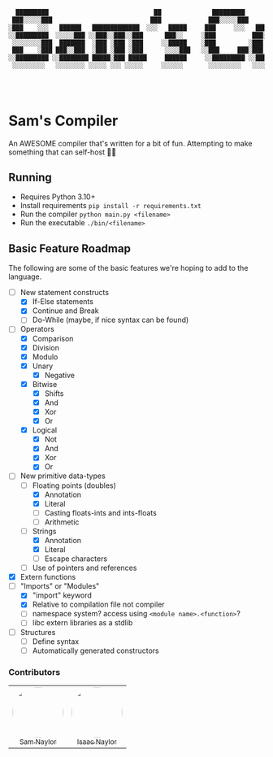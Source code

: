 ```bash
  █████████                             ██              █████████                                      ███  ████
 ███░░░░░███                           ███             ███░░░░░███                                    ░░░  ░░███
░███    ░░░   ██████   █████████████  ░░░   █████     ███     ░░░   ██████  █████████████   ████████  ████  ░███   ██████  ████████
░░█████████  ░░░░░███ ░░███░░███░░███      ███░░     ░███          ███░░███░░███░░███░░███ ░░███░░███░░███  ░███  ███░░███░░███░░███
 ░░░░░░░░███  ███████  ░███ ░███ ░███     ░░█████    ░███         ░███ ░███ ░███ ░███ ░███  ░███ ░███ ░███  ░███ ░███████  ░███ ░░░
 ███    ░███ ███░░███  ░███ ░███ ░███      ░░░░███   ░░███     ███░███ ░███ ░███ ░███ ░███  ░███ ░███ ░███  ░███ ░███░░░   ░███
░░█████████ ░░████████ █████░███ █████     ██████     ░░█████████ ░░██████  █████░███ █████ ░███████  █████ █████░░██████  █████
 ░░░░░░░░░   ░░░░░░░░ ░░░░░ ░░░ ░░░░░     ░░░░░░       ░░░░░░░░░   ░░░░░░  ░░░░░ ░░░ ░░░░░  ░███░░░  ░░░░░ ░░░░░  ░░░░░░  ░░░░░
                                                                                            ░███
                                                                                            █████
                                                                                           ░░░░░
```

# Sam's Compiler

An AWESOME compiler that's written for a bit of fun.
Attempting to make something that can self-host 😵‍💫

## Running

* Requires Python 3.10+
* Install requirements `pip install -r requirements.txt`
* Run the compiler `python main.py <filename>`
* Run the executable `./bin/<filename>`

## Basic Feature Roadmap

The following are some of the basic features we're hoping to add to the language.

- [ ] New statement constructs
  - [x] If-Else statements
  - [x] Continue and Break
  - [ ] Do-While (maybe, if nice syntax can be found)
- [ ] Operators
  - [x] Comparison
  - [x] Division
  - [x] Modulo
  - [x] Unary
    - [x] Negative
  - [x] Bitwise
    - [x] Shifts
    - [x] And
    - [x] Xor
    - [x] Or
  - [x] Logical
    - [x] Not
    - [x] And
    - [x] Xor
    - [x] Or
- [ ] New primitive data-types
  - [ ] Floating points (doubles)
    - [x] Annotation
    - [x] Literal
    - [ ] Casting floats-ints and ints-floats
    - [ ] Arithmetic
  - [ ] Strings
    - [x] Annotation
    - [x] Literal
    - [ ] Escape characters
  - [ ] Use of pointers and references
- [x] Extern functions
- [ ] "Imports" or "Modules"
  - [x] "import" keyword
  - [x] Relative to compilation file not compiler
  - [ ] namespace system? access using `<module name>.<function>`?
  - [ ] libc extern libraries as a stdlib
- [ ] Structures
  - [ ] Define syntax
  - [ ] Automatically generated constructors

### Contributors

<table>
  <tr>
    <td align="center">
      <a href="https://github.com/samnaylor">
        <img src="https://avatars.githubusercontent.com/u/57679802?v=4" style="border-radius: 100%; height: auto;" width="100px;" />
        <br />
        <sub>Sam Naylor</sub>
      </a>
      <br />
    </td>
    <td align="center">
      <a href="https://github.com/Wraith29">
        <img src="https://avatars.githubusercontent.com/u/55260788?v=4" style="border-radius: 100%; height: auto;" width="100px;" />
        <br />
        <sub>Isaac Naylor</sub>
      </a>
      <br />
    </td>
  </tr>
</table>
